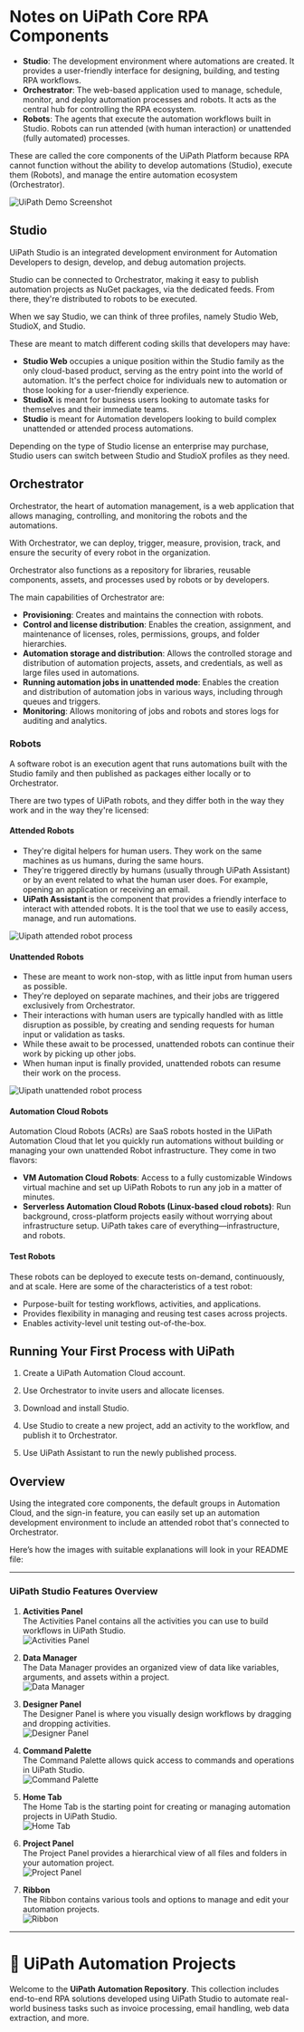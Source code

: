 # Notes on UiPath Core RPA Components

- **Studio**: The development environment where automations are created. It provides a user-friendly interface for designing, building, and testing RPA workflows.
- **Orchestrator**: The web-based application used to manage, schedule, monitor, and deploy automation processes and robots. It acts as the central hub for controlling the RPA ecosystem.
- **Robots**: The agents that execute the automation workflows built in Studio. Robots can run attended (with human interaction) or unattended (fully automated) processes.

These are called the core components of the UiPath Platform because RPA cannot function without the ability to develop automations (Studio), execute them (Robots), and manage the entire automation ecosystem (Orchestrator).

![UiPath Demo Screenshot](./les1.png)

## Studio

UiPath Studio is an integrated development environment for Automation Developers to design, develop, and debug automation projects.

Studio can be connected to Orchestrator, making it easy to publish automation projects as NuGet packages, via the dedicated feeds. From there, they're distributed to robots to be executed.

When we say Studio, we can think of three profiles, namely Studio Web, StudioX, and Studio.

These are meant to match different coding skills that developers may have:

- **Studio Web** occupies a unique position within the Studio family as the only cloud-based product, serving as the entry point into the world of automation. It's the perfect choice for individuals new to automation or those looking for a user-friendly experience.
- **StudioX** is meant for business users looking to automate tasks for themselves and their immediate teams.
- **Studio** is meant for Automation developers looking to build complex unattended or attended process automations.

Depending on the type of Studio license an enterprise may purchase, Studio users can switch between Studio and StudioX profiles as they need.

## Orchestrator

Orchestrator, the heart of automation management, is a web application that allows managing, controlling, and monitoring the robots and the automations.

With Orchestrator, we can deploy, trigger, measure, provision, track, and ensure the security of every robot in the organization.

Orchestrator also functions as a repository for libraries, reusable components, assets, and processes used by robots or by developers.

The main capabilities of Orchestrator are:

- **Provisioning**: Creates and maintains the connection with robots.
- **Control and license distribution**: Enables the creation, assignment, and maintenance of licenses, roles, permissions, groups, and folder hierarchies.
- **Automation storage and distribution**: Allows the controlled storage and distribution of automation projects, assets, and credentials, as well as large files used in automations.
- **Running automation jobs in unattended mode**: Enables the creation and distribution of automation jobs in various ways, including through queues and triggers.
- **Monitoring**: Allows monitoring of jobs and robots and stores logs for auditing and analytics.

### Robots

A software robot is an execution agent that runs automations built with the Studio family and then published as packages either locally or to Orchestrator.

There are two types of UiPath robots, and they differ both in the way they work and in the way they're licensed:

#### Attended Robots
- They're digital helpers for human users. They work on the same machines as us humans, during the same hours.
- They're triggered directly by humans (usually through UiPath Assistant) or by an event related to what the human user does. For example, opening an application or receiving an email.
- **UiPath Assistant** is the component that provides a friendly interface to interact with attended robots. It is the tool that we use to easily access, manage, and run automations. 

![Uipath attended robot process](./attended%20robots.png)

#### Unattended Robots
- These are meant to work non-stop, with as little input from human users as possible.
- They're deployed on separate machines, and their jobs are triggered exclusively from Orchestrator.
- Their interactions with human users are typically handled with as little disruption as possible, by creating and sending requests for human input or validation as tasks.
- While these await to be processed, unattended robots can continue their work by picking up other jobs.
- When human input is finally provided, unattended robots can resume their work on the process.

![Uipath unattended robot process](./unattended%20robots.png)

#### Automation Cloud Robots
Automation Cloud Robots (ACRs) are SaaS robots hosted in the UiPath Automation Cloud that let you quickly run automations without building or managing your own unattended Robot infrastructure. They come in two flavors:
- **VM Automation Cloud Robots**: Access to a fully customizable Windows virtual machine and set up UiPath Robots to run any job in a matter of minutes.
- **Serverless Automation Cloud Robots (Linux-based cloud robots)**: Run background, cross-platform projects easily without worrying about infrastructure setup. UiPath takes care of everything—infrastructure, and robots.

#### Test Robots
These robots can be deployed to execute tests on-demand, continuously, and at scale. Here are some of the characteristics of a test robot:
- Purpose-built for testing workflows, activities, and applications.
- Provides flexibility in managing and reusing test cases across projects.
- Enables activity-level unit testing out-of-the-box.

## Running Your First Process with UiPath

1. Create a UiPath Automation Cloud account.

2. Use Orchestrator to invite users and allocate licenses.

3. Download and install Studio.

4. Use Studio to create a new project, add an activity to the workflow, and publish it to Orchestrator.

5. Use UiPath Assistant to run the newly published process.

## Overview

Using the integrated core components, the default groups in Automation Cloud, and the sign-in feature, you can easily set up an automation development environment to include an attended robot that's connected to Orchestrator.

Here’s how the images with suitable explanations will look in your README file:

---

### UiPath Studio Features Overview


1. **Activities Panel**  
   The Activities Panel contains all the activities you can use to build workflows in UiPath Studio.  
   ![Activities Panel](./activities-pannel.png)

2. **Data Manager**  
   The Data Manager provides an organized view of data like variables, arguments, and assets within a project.  
   ![Data Manager](./data-manager.png)

3. **Designer Panel**  
   The Designer Panel is where you visually design workflows by dragging and dropping activities.  
   ![Designer Panel](./designer.png)

4. **Command Palette**  
   The Command Palette allows quick access to commands and operations in UiPath Studio.  
   ![Command Palette](./command-pallet.png)

5. **Home Tab**  
   The Home Tab is the starting point for creating or managing automation projects in UiPath Studio.  
   ![Home Tab](./home-tab.png)

6. **Project Panel**  
   The Project Panel provides a hierarchical view of all files and folders in your automation project.  
   ![Project Panel](./project-pannel.png)

7. **Ribbon**  
   The Ribbon contains various tools and options to manage and edit your automation projects.  
   ![Ribbon](./ribbon.png)

---

# 🤖 UiPath Automation Projects

Welcome to the **UiPath Automation Repository**. This collection includes end-to-end RPA solutions developed using UiPath Studio to automate real-world business tasks such as invoice processing, email handling, web data extraction, and more.


